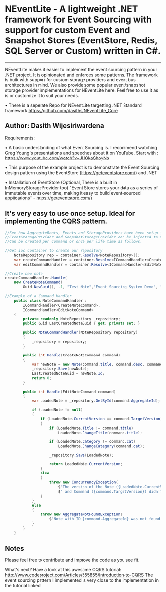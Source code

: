 # NEventLite - A lightweight .NET framework for Event Sourcing with support for custom Event and Snapshot Stores (EventStore, Redis, SQL Server or Custom) written in C#.
---------------------------------
NEventLite makes it easier to implement the event sourcing pattern in your .NET project. It is opinionated and enforces some patterns. The framework is built with support for custom storage providers and event bus architectures in mind. We also provide some popular event/snapshot storage provider implementations for NEventLite here. Feel free to use it as is or customize it to suit your needs.

• There is a seperate Repo for NEventLite targetting .NET Standard framework https://github.com/dasiths/NEventLite_Core

Author: Dasith Wijesiriwardena
----------------------------------
Requirements:

•	A basic understanding of what Event Sourcing is. I recommend watching Greg Young's presentations and speeches about it on YouTube. 
Start with : https://www.youtube.com/watch?v=JHGkaShoyNs

• This purpose of the example project is to demonstrate the Event Sourcing design pattern using the EventStore (https://geteventstore.com/) and .NET

•	Installation of EventStore (Optional, There is a built in InMemoryStorageProvider too)
"Event Store stores your data as a series of immutable events over time, making it easy to build event-sourced applications" - https://geteventstore.com/)

It's very easy to use once setup. Ideal for implementing the CQRS pattern.
------------------------------------
```C#
//See how AggregateRoots, Events and StorageProviders have been setup in the Example project.
//EventStorageProvider and SnapshotStorageProvider can be injected to the Repository.
//Can be created per command or once per life time as follows.

//Get ioc container to create our repository
    NoteRepository rep = container.Resolve<NoteRepository>();
    var createCommandHandler = container.Resolve<ICommandHandler<CreateNoteCommand>>();
    var editCommandHandler = container.Resolve<ICommandHandler<EditNoteCommand>>();

//Create new note
createCommandHandler.Handle(
    new CreateNoteCommand(
        Guid.NewGuid(), -1, "Test Note","Event Sourcing System Demo", "Event Sourcing"));

//Example of a Command Handler
    public class NoteCommandHandler :
        ICommandHandler<CreateNoteCommand>, 
        ICommandHandler<EditNoteCommand>
    {
        private readonly NoteRepository _repository;
        public Guid LastCreatedNoteGuid { get; private set; }

        public NoteCommandHandler(NoteRepository repository)
        {
            _repository = repository;
        }

        public int Handle(CreateNoteCommand command)
        {
            var newNote = new Note(command.title, command.desc, command.cat);
            _repository.Save(newNote);
            LastCreatedNoteGuid = newNote.Id;
            return 0;
        }

        public int Handle(EditNoteCommand command)
        {
            var LoadedNote = _repository.GetById(command.AggregateId);

            if (LoadedNote != null)
            {
                if (LoadedNote.CurrentVersion == command.TargetVersion)
                {
                    if (LoadedNote.Title != command.title)
                        LoadedNote.ChangeTitle(command.title);

                    if (LoadedNote.Category != command.cat)
                        LoadedNote.ChangeCategory(command.cat);

                    _repository.Save(LoadedNote);

                    return LoadedNote.CurrentVersion;
                }
                else
                {
                    throw new ConcurrencyException(
                        $"The version of the Note ({LoadedNote.CurrentVersion})" +
                        $" and Command ({command.TargetVersion}) didn't match.");
                }
            }
            else
            {
                throw new AggregateNotFoundException(
                    $"Note with ID {command.AggregateId} was not found.");
            }
        }
    }
```

Notes
------------------------------------
Please feel free to contribute and improve the code as you see fit.

What's next?
Have a look at this awesome CQRS tutorial: http://www.codeproject.com/Articles/555855/Introduction-to-CQRS
The event sourcing pattern I implemented is very close to the implementation in the tutorial linked.
